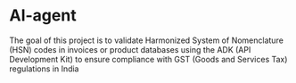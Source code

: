# AI-agent
The goal of this project is to validate Harmonized System of Nomenclature (HSN) codes in invoices or product databases using the ADK (API Development Kit) to ensure compliance with GST (Goods and Services Tax) regulations in India
